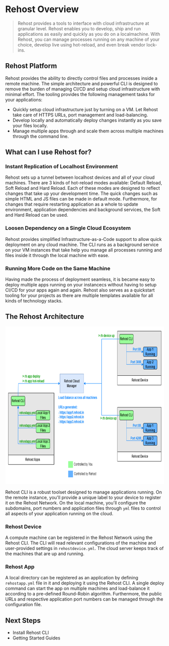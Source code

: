 # Rehost Overview

> Rehost provides a tools to interface with cloud infrastructure at granular level. Rehost enables you to develop, ship and run applications as easily and quickly as you do on a localmachine. With Rehost, you can manage processes running on any machine of your choice, develop live using hot-reload, and even break vendor lock-ins.

## Rehost Platform

Rehost provides the ability to directly control files and processes inside a remote machine. The simple architecture and powerful CLI is designed to remove the burden of managing CI/CD and setup cloud infrastructure with minimal effort. The tooling provides the following management tasks for your applications:
* Quickly setup cloud infrastructure just by turning on a VM. Let Rehost take care of HTTPS URLs, port management and load-balancing. 
* Develop locally and automatically deploy changes instantly as you save your files locally.
* Manage multiple apps through and scale them across multiple machines through the command line.

## What can I use Rehost for?
### Instant Replication of Localhost Environment

Rehost sets up a tunnel between localhost devices and all of your cloud machines. There are 3 kinds of hot-reload modes available: Default Reload, Soft Reload and Hard Reload. Each of these modes are designed to reflect changes that take up your development time. The quick changes such as simple HTML and JS files can be made in default mode. Furthermore, for changes that require restarting application as a whole to update environment, application dependencies and background services, the Soft and Hard Reload can be used.

### Loosen Dependency on a Single Cloud Ecosystem

Rehost provides simplified Infrastructure-as-a-Code support to allow quick deployment on any cloud machine. The CLI runs as a background service on your VM instances that take help you manage all processes running and files inside it through the local machine with ease.

### Running More Code on the Same Machine

Having made the process of deployment seamless, it is became easy to deploy multiple apps running on your instancecs without having to setup CI/CD for your apps again and again. Rehost also serves as a quickstart tooling for your projects as there are multiple templates available for all kinds of technology stacks.

## The Rehost Architecture

<p align="left">
  <img src="images/RehostArchitecture.png" width="800" height="500">
</p>

Rehost CLI is a robust toolset designed to manage applications running. On the remote instance, you'll provide a unique label to your device to register it on the Rehost Network. On the local machine, you'll configure the subdomains, port numbers and application files through `yml` files to control all aspects of your application running on the cloud.

### Rehost Device

A compute machine can be registered in the Rehost Network using the Rehost CLI. The CLI will read relevant configurations of the machine and user-provided settings in `rehostdevice.yml`. The cloud server keeps track of the machines that are up and running. 

### Rehost App

A local directory can be registered as an application by defining `rehostapp.yml` file in it and deploying it using the Rehost CLI. A single deploy command can start the app on multiple machines and load-balance it according to a pre-defined Round-Robin algorithm. Furthermore, the public URLs and respective application port numbers can be managed through the configuration file.

## Next Steps

* Install Rehost CLI
* Getting Started Guides
